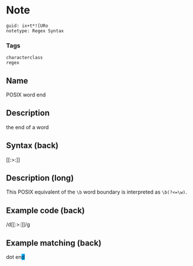 # Note
```
guid: ix+t*![URo
notetype: Regex Syntax
```

### Tags
```
characterclass
regex
```

## Name
POSIX word end

## Description
the end of a word

## Syntax (back)
<div>
  [[:>:]]
</div>

## Description (long)
This POSIX equivalent of the <code>\b</code> word boundary is
interpreted as <code>\\b(?<=\\w)</code>.

## Example code (back)
/d[[:>:]]/g

## Example matching (back)
dot en<span style="background-color: rgb(0, 170, 255);">d</span>
